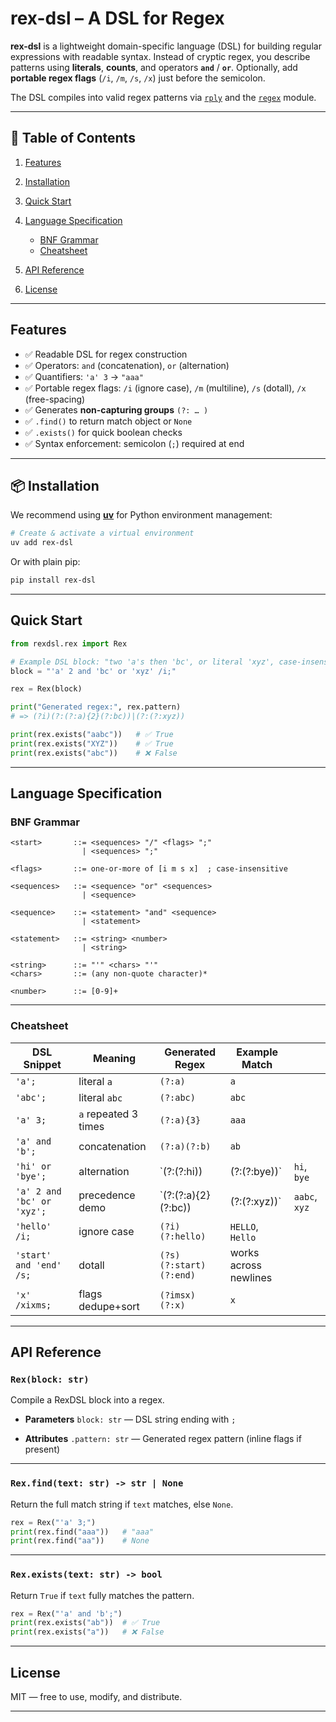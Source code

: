 # rex-dsl – A DSL for Regex

**rex-dsl** is a lightweight domain-specific language (DSL) for building regular expressions with readable syntax.
Instead of cryptic regex, you describe patterns using **literals**, **counts**, and operators **`and`** / **`or`**.
Optionally, add **portable regex flags** (`/i`, `/m`, `/s`, `/x`) just before the semicolon.

The DSL compiles into valid regex patterns via [`rply`](https://pypi.org/project/rply/) and the [`regex`](https://pypi.org/project/regex/) module.

---

## 📑 Table of Contents

1. [Features](#-features)
2. [Installation](#-installation)
3. [Quick Start](#-quick-start)
4. [Language Specification](#-language-specification)

   * [BNF Grammar](#bnf-grammar)
   * [Cheatsheet](#cheatsheet)
5. [API Reference](#-api-reference)
6. [License](#-license)

---

## Features

* ✅ Readable DSL for regex construction
* ✅ Operators: `and` (concatenation), `or` (alternation)
* ✅ Quantifiers: `'a' 3` → `"aaa"`
* ✅ Portable regex flags: `/i` (ignore case), `/m` (multiline), `/s` (dotall), `/x` (free-spacing)
* ✅ Generates **non-capturing groups** `(?: … )`
* ✅ `.find()` to return match object or `None`
* ✅ `.exists()` for quick boolean checks
* ✅ Syntax enforcement: semicolon (`;`) required at end

---

## 📦 Installation

We recommend using [**uv**](https://github.com/astral-sh/uv) for Python environment management:

```bash
# Create & activate a virtual environment
uv add rex-dsl
```

Or with plain pip:

```bash
pip install rex-dsl
```

---

## Quick Start

```python
from rexdsl.rex import Rex

# Example DSL block: "two 'a's then 'bc', or literal 'xyz', case-insensitive"
block = "'a' 2 and 'bc' or 'xyz' /i;"

rex = Rex(block)

print("Generated regex:", rex.pattern)
# => (?i)(?:(?:a){2}(?:bc))|(?:(?:xyz))

print(rex.exists("aabc"))   # ✅ True
print(rex.exists("XYZ"))    # ✅ True
print(rex.exists("abc"))    # ❌ False
```

---

## Language Specification

### BNF Grammar

```
<start>       ::= <sequences> "/" <flags> ";"
                | <sequences> ";"

<flags>       ::= one-or-more of [i m s x]  ; case-insensitive

<sequences>   ::= <sequence> "or" <sequences>
                | <sequence>

<sequence>    ::= <statement> "and" <sequence>
                | <statement>

<statement>   ::= <string> <number>
                | <string>

<string>      ::= "'" <chars> "'"
<chars>       ::= (any non-quote character)*

<number>      ::= [0-9]+
```

---

### Cheatsheet

| DSL Snippet                | Meaning              | Generated Regex        | Example Match         |               |
| -------------------------- | -------------------- | ---------------------- | --------------------- | ------------- |
| `'a';`                     | literal `a`          | `(?:a)`                | `a`                   |               |
| `'abc';`                   | literal `abc`        | `(?:abc)`              | `abc`                 |               |
| `'a' 3;`                   | `a` repeated 3 times | `(?:a){3}`             | `aaa`                 |               |
| `'a' and 'b';`             | concatenation        | `(?:a)(?:b)`           | `ab`                  |               |
| `'hi' or 'bye';`           | alternation          | \`(?:(?\:hi))          | (?:(?\:bye))\`        | `hi`, `bye`   |
| `'a' 2 and 'bc' or 'xyz';` | precedence demo      | \`(?:(?\:a){2}(?\:bc)) | (?:(?\:xyz))\`        | `aabc`, `xyz` |
| `'hello' /i;`              | ignore case          | `(?i)(?:hello)`        | `HELLO`, `Hello`      |               |
| `'start' and 'end' /s;`    | dotall               | `(?s)(?:start)(?:end)` | works across newlines |               |
| `'x' /xixms;`              | flags dedupe+sort    | `(?imsx)(?:x)`         | `x`                   |               |

---

## API Reference

### `Rex(block: str)`

Compile a RexDSL block into a regex.

* **Parameters**
  `block: str` — DSL string ending with `;`

* **Attributes**
  `.pattern: str` — Generated regex pattern (inline flags if present)

---

### `Rex.find(text: str) -> str | None`

Return the full match string if `text` matches, else `None`.

```python
rex = Rex("'a' 3;")
print(rex.find("aaa"))   # "aaa"
print(rex.find("aa"))    # None
```

---

### `Rex.exists(text: str) -> bool`

Return `True` if `text` fully matches the pattern.

```python
rex = Rex("'a' and 'b';")
print(rex.exists("ab"))  # ✅ True
print(rex.exists("a"))   # ❌ False
```

---

## License
MIT — free to use, modify, and distribute.

---
